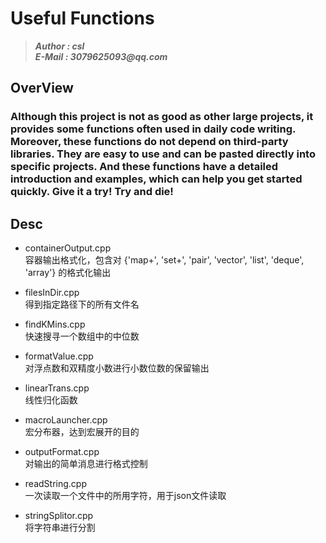 # Useful Functions
>___Author : csl___  
>___E-Mail : 3079625093@qq.com___

## OverView

### Although this project is not as good as other large projects, it provides some functions often used in daily code writing. Moreover, these functions do not depend on third-party libraries. They are easy to use and can be pasted directly into specific projects. And these functions have a detailed introduction and examples, which can help you get started quickly. Give it a try! Try and die!

## Desc

+ containerOutput.cpp   
    容器输出格式化，包含对 {'map+', 'set+', 'pair', 'vector', 'list', 'deque', 'array'} 的格式化输出  

+ filesInDir.cpp  
    得到指定路径下的所有文件名  

+ findKMins.cpp  
    快速搜寻一个数组中的中位数  

+ formatValue.cpp  
    对浮点数和双精度小数进行小数位数的保留输出  

+ linearTrans.cpp  
    线性归化函数  

+ macroLauncher.cpp   
    宏分布器，达到宏展开的目的

+ outputFormat.cpp  
    对输出的简单消息进行格式控制  
    
+ readString.cpp  
    一次读取一个文件中的所用字符，用于json文件读取  
    
+ stringSplitor.cpp  
    将字符串进行分割  

